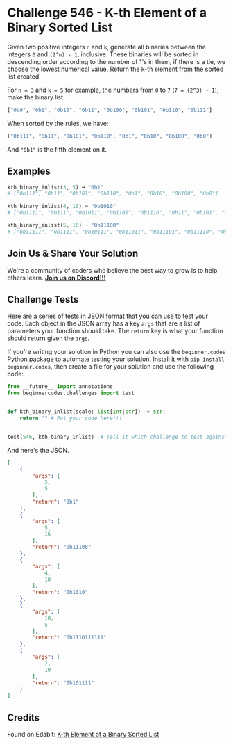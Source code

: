 # Challenge 546 - K-th Element of a Binary Sorted List

Given two positive integers `n` and `k`, generate all binaries between the integers `0` and `(2^n) - 1`, inclusive. These binaries will be sorted in descending order according to the number of 1's in them, if there is a tie, we choose the lowest numerical value. Return the k-th element from the sorted list created.

For `n = 3` and `k = 5` for example, the numbers from `0` to `7` (`7 = (2^3) - 1`), make the binary list:
```python
["0b0", "0b1", "0b10", "0b11", "0b100", "0b101", "0b110", "0b111"]
```
When sorted by the rules, we have:
```python
["0b111", "0b11", "0b101", "0b110", "0b1", "0b10", "0b100", "0b0"]
```
And `"0b1"` is the fifth element on it.

## Examples
```python
kth_binary_inlist(3, 5) ➞ "0b1"
# ["0b111", "0b11", "0b101", "0b110", "0b1", "0b10", "0b100", "0b0"]

kth_binary_inlist(4, 10) ➞ "0b1010"
# ["0b1111", "0b111", "0b1011", "0b1101", "0b1110", "0b11", "0b101", "0b110", "0b1001", "0b1010", "0b1100", "0b1", "0b10", "0b100", "0b1000", "0b0"]

kth_binary_inlist(5, 16) ➞ "0b11100"
# ["0b11111", "0b1111", "0b10111", "0b11011", "0b11101", "0b11110", "0b111", "0b1011", "0b1101", "0b1110", "0b10011", "0b10101", "0b10110", "0b11001", "0b11010", "0b11100", "0b11", "0b101", "0b110", "0b1001", "0b1010", "0b1100", "0b10001", "0b10010", "0b10100", "0b11000", "0b1", "0b10", "0b100", "0b1000", "0b10000", "0b0"]
```
## Join Us & Share Your Solution

We're a community of coders who believe the best way to grow is to help others learn. **[Join us on Discord!!!](https://discord.gg/sfHykntuGy)**

## Challenge Tests

Here are a series of tests in JSON format that you can use to test your code. Each object in the JSON array has a key `args` that are a list of parameters your function should take. The `return` key is what your function should return given the `args`. 

If you're writing your solution in Python you can also use the `beginner.codes` Python package to automate testing your solution. Install it with `pip install beginner.codes`, then create a file for your solution and use the following code:
```python
from __future__ import annotations
from beginnercodes.challenges import test


def kth_binary_inlist(scale: list[int|str]) -> str:
    return "" # Put your code here!!!


test(546, kth_binary_inlist)  # Tell it which challenge to test against
```
And here's the JSON.
```json
[
    {
        "args": [
            3,
            5
        ],
        "return": "0b1"
    },
    {
        "args": [
            5,
            16
        ],
        "return": "0b11100"
    },
    {
        "args": [
            4,
            10
        ],
        "return": "0b1010"
    },
    {
        "args": [
            10,
            5
        ],
        "return": "0b1110111111"
    },
    {
        "args": [
            7,
            10
        ],
        "return": "0b101111"
    }
]
```
## Credits

Found on Edabit: [K-th Element of a Binary Sorted List](https://edabit.com/challenge/XDgNNWhxKemaurSGB)

